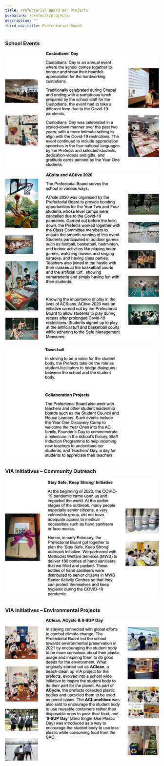```yaml
---
title: Prefectorial Board Our Projects
permalink: /prefects/projects/
description: ""
third_nav_title: Prefectorial Board
---
```

### School Events

![](/images/projects1.png)

![](/images/projects2.png)

![](/images/projects3.png)


### VIA Initiatives – Community Outreach

![](/images/projects4.png)

### VIA Initiatives – Environmental Projects

![](/images/projects5.png)